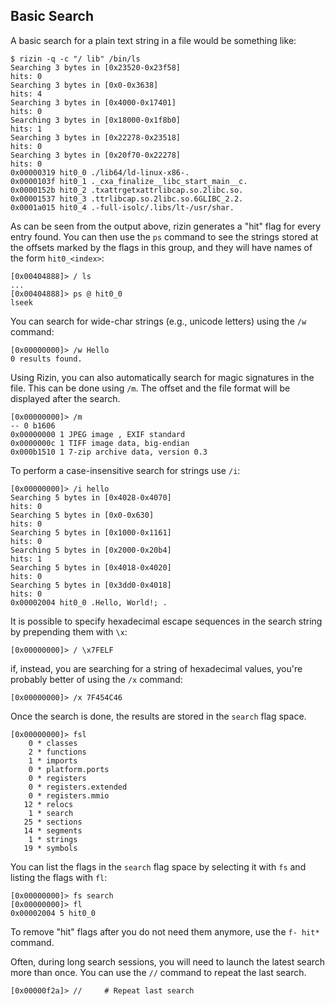 ## Basic Search 

A basic search for a plain text string in a file would be something like:

    $ rizin -q -c "/ lib" /bin/ls
    Searching 3 bytes in [0x23520-0x23f58]
    hits: 0
    Searching 3 bytes in [0x0-0x3638]
    hits: 4
    Searching 3 bytes in [0x4000-0x17401]
    hits: 0
    Searching 3 bytes in [0x18000-0x1f8b0]
    hits: 1
    Searching 3 bytes in [0x22278-0x23518]
    hits: 0
    Searching 3 bytes in [0x20f70-0x22278]
    hits: 0
    0x00000319 hit0_0 ./lib64/ld-linux-x86-.
    0x0000103f hit0_1 ._cxa_finalize__libc_start_main__c.
    0x0000152b hit0_2 .txattrgetxattrlibcap.so.2libc.so.
    0x00001537 hit0_3 .ttrlibcap.so.2libc.so.6GLIBC_2.2.
    0x0001a015 hit0_4 .-full-isolc/.libs/lt-/usr/shar.

As can be seen from the output above, rizin generates a "hit" flag for every entry found. You can then use the `ps` command to see the strings stored at the offsets marked by the flags in this group, and they will have names of the form `hit0_<index>`:

    [0x00404888]> / ls
    ...
    [0x00404888]> ps @ hit0_0
    lseek

You can search for wide-char strings (e.g., unicode letters) using the `/w` command:

    [0x00000000]> /w Hello
    0 results found.

Using Rizin, you can also automatically search for magic signatures in the file. This can be done using `/m`. The offset and the file format will be displayed after the search.

    [0x00000000]> /m
	-- 0 b1606
	0x00000000 1 JPEG image , EXIF standard
	0x0000000c 1 TIFF image data, big-endian
	0x000b1510 1 7-zip archive data, version 0.3

To perform a case-insensitive search for strings use `/i`:

    [0x00000000]> /i hello
    Searching 5 bytes in [0x4028-0x4070]
    hits: 0
    Searching 5 bytes in [0x0-0x630]
    hits: 0
    Searching 5 bytes in [0x1000-0x1161]
    hits: 0
    Searching 5 bytes in [0x2000-0x20b4]
    hits: 1
    Searching 5 bytes in [0x4018-0x4020]
    hits: 0
    Searching 5 bytes in [0x3dd0-0x4018]
    hits: 0
    0x00002004 hit0_0 .Hello, World!; .

It is possible to specify hexadecimal escape sequences in the search string by prepending them with `\x`:

    [0x00000000]> / \x7FELF

if, instead, you are searching for a string of hexadecimal values, you're probably better of using the `/x` command:

    [0x00000000]> /x 7F454C46

Once the search is done, the results are stored in the `search` flag space.

    [0x00000000]> fsl
        0 * classes
        2 * functions
        1 * imports
        0 * platform.ports
        0 * registers
        0 * registers.extended
        0 * registers.mmio
       12 * relocs
        1 * search
       25 * sections
       14 * segments
        1 * strings
       19 * symbols

You can list the flags in the `search` flag space by selecting it with `fs` and listing the flags with `fl`:

    [0x00000000]> fs search
    [0x00000000]> fl
    0x00002004 5 hit0_0

To remove "hit" flags after you do not need them anymore, use the `f- hit*` command.

Often, during long search sessions, you will need to launch the latest search more than once. You can use the `//` command to repeat the last search.

    [0x00000f2a]> //     # Repeat last search
